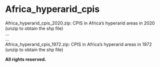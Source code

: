 # Africa_hyperarid_cpis

Africa_hyperarid_cpis_2020.zip: CPIS in Africa’s hyperarid areas in 2020 (unzip to obtain the shp file)  
…  
…  
Africa_hyperarid_cpis_1972.zip: CPIS in Africa’s hyperarid areas in 1972 (unzip to obtain the shp file)  


**All rights reserved.**
